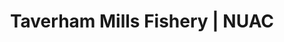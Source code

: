 ---
layout: water
category: waters
title: Taverham Mills Fishery | NUAC
keywords: NUAC, Norwich Union Angling Club, fishing club, waters, river wensum, costessey no.1 lake, taverham mills fishery, taverham, norfolk
menu: Taverham Mills
menu-order: 9
file-txt: taverham
location: Taverham
venue-list: TMF River, TMF Lake
nbr-of-tickets: 4
nbr-river-tickets: 2
nbr-no1-tickets: 2
sections:
  - sctn-title: Description
    sctn-hash: water-desc
    paragraphs:
      - col-pos:
        col:
        hdr:
        img:
        sentences:
          - txt: NUAC has an association with Taverham Mills Fishery which grants our members access to Costessey No.1 Lake and their stretch of the River Wensum. Please ensure that you familiarise yourself with the Rules before visiting. **Access must be booked in advance as per [booking instructions](#water-booking) stated below**.
          - txt: Entry to the River and Lake is via a locked gate, you will be given the gate code when you book (please do not share, this code is regularly updated).
          - txt: The Visitor Centre has toilet facilities and provides refreshments (see [website](https://anglianwaterparks.co.uk/taverham-mill) for opening times).  There is also a tackle shop that caters for everything you need for a day's fishing including brands such as Korda, Solar, Nash, Gardner and Sticky Baits.
      - col-pos: 
        col: 
        hdr: River Wensum
        img: tmf-river.jpg
        img-alt: River Wensum at Taverham Mills
        img-pos: left
        sentences:
          - txt: This ¾ mile stretch of the beautiful River Wensum includes two weir pools as well as deep pools, shallow gravel runs, lilies, reeds and snaggy stretches. Anglers of all abilities can fish for chub, which are in large numbers weighing in at 3-5lb, dace, roach, perch, pike and possibly a small barbel.         
      - col-pos: 
        col: 
        hdr: Costessey No.1 Lake
        img: tmf-lake-no1.jpg
        img-alt: Costessey No.1 Lake at Tvareham Mills
        img-pos: left
        sentences:
          - txt: <strong>Available to book from Friday 16 June 2023</strong>
          - txt: This three-acre lake provides plenty of silver fish sport and is ideal for those new to fishing. Please fish from the marked swims only, 5 adjacent to the access road and 4 on the far bank. No pole fishing from peg 1 due to the overhead power lines. Along with the roach, rudd and perch there is a large shoal of bream (up to 12lb) and pike into double figures.         
  - sctn-title: Rules
    sctn-hash: water-rules
    paragraphs:
      - col-pos:
        col:
        hdr:
        img:
        sentences:
          - txt: NUAC access is by arrangement with Taverham Mills Fishery and as part of this arrangement the following rules **MUST** be followed; 
      - col-pos:
        col:
        hdr:
        list: ol
        sentences:
          - txt: NUAC member must have pre-booked their day's fishing as per [booking instructions](#water-booking) below.
          - txt: NUAC Guest tickets are not permitted (Day tickets for Costessey No.1 Lake can be purchased in advance from the Visitor Centre or [online](https://anglianwaterparks.co.uk/bookings-permit/select-permit/8/168/coarse/new)).
          - txt: Members must carry their NUAC membership card and EA rod licence at all times, and show them upon request.
          - txt: Please display your NUAC car parking permit when you park your car in the **designated** car parks (as indicated on the map below).
          - txt: NUAC member is only entitled to fishing on the River Wensum and Costessey No.1 Lake, **no fishing on any other lakes** associated with Taverham Mills Fishery.
          - txt: Members must adhere to the fishery rules as stated below
      - col-pos:
        col:
        hdr: Fishery Rules
        img:
      - col-pos: start
        col: col-md-6
        hdr-lvl: x
        hdr: Fishery Number 01603 861014
        list: ol
        sentences:
          - txt: If you are unsure of any rules and regulations, please speak to an AW Staff Member first.
          - txt: River and Costessey No.1 Lake Permit holders are allowed a maximum of 2 Rods.
          - txt: Dawn to Dusk fishing only.
          - txt: No rods to be left unattended.
          - txt: Anglers are expected to look after their catch to the highest standards, whether large or small. Fish care to be used where required.
          - txt: No keepnets.
          - txt: Please use the net dip bin provided at Costessey No.1 Lake (on access track between pegs 1 & 2).
          - txt: You must use a **padded** unhooking mat.
          - txt: All fish must be returned alive and unharmed.
          - txt: Retention of fish for photos and weighing for a maximum of 30 minutes. Any longer, then permission from the bailiffs required.
          - txt: No standing holding fish for photos. Kneel over the unhooking mat.
          - txt: Don’t leave tackle in snags/trees – if it does happen, please report it to the fishery.
          - txt: Rigs/kit/luggage might be checked from time to time.
          - txt: Safe rigs are a prerequisite. No Fixed leads. Please ask for help on rig construction if unsure.
          - txt: Micro Barbed / barbed hooks preferred.
          - txt: Particles bought from the onsite tackle shop **ONLY**.
          - txt: Keep noise to a minimum.
          - txt: Be considerate to other users of the reserve, including the wildlife.
          - txt: No bait boats.
          - txt: No drones.
          - txt: No tree climbing.
          - txt: Wading is permitted but be courteous to others fishing. Swimming is not permitted.
          - txt: Please respect the environment and take your little home. If litter is left in your swim, whether yours or not, you will be banned.
          - txt: No open fires, raised BBQs are acceptable.
      - col-pos: end
        col: col-md-6
        hdr-lvl: x        
        hdr: Pike Fishing
        list: ol
        sentences:
          - txt: Pike fishing on the river from 1st October – 14th March.
          - txt: Pike fishing on Costessey No.1 Lake from 1st October – 1st March.
          - txt: No Live Baiting.
          - txt: Wire traces or leaders with a minimum diameter of 0.7mm must be used.
          - txt: Braided Mainline is acceptable for **Pike only**.
          - txt: Semi Barbed Trebles.
          - txt: 36” Landing Net or Pike Spoon to be used.
  - sctn-title: Bookings
    sctn-hash: water-booking
    paragraphs:
      - col-pos: start
        col: col-md-6
        hdr: Booking Rules
        include: booking-rules.html
        img:
        sentences:
      - col-pos: end
        col: col-md-6
        hdr: Booking Instructions
        include: booking-instructions.html
        img:
        sentences:
  - sctn-title: Directions
    sctn-hash: water-map
    paragraphs:
      - col-pos: start
        col: col-md-6
        hdr: Directions to Venue
        img:
        sentences:
        tabs:
          - hash: river-dir
            label: River Wensum
            alert-txt: <strong>Sat Nav</strong> NR8 6TA
            alert-typ: info
            desc: Located in the grounds of Anglian Water’s Taverham Mills Water Park, about 8 miles NW from the centre of Norwich.
            sentences:
              - txt: From Norwich outer ring road follow the A1067, Drayton High Road, signposted for Fakenham.
              - txt: At Taverham bear left, after petrol station, onto Taverham Road.
              - txt: At roundabout, take first left for Costessey Road.
              - txt: After 30 yards turn right onto private road signposted for Taverham Mills Water Park.
              - txt: Keep left on private road and park behind Visitor Centre in the designated Car Park.
          - hash: lake-dir
            label: Costessey No.1 Lake
            alert-txt: <strong>Sat Nav</strong> NR8 5BE
            alert-typ: info
            desc: Located at the northern end of Taverham Lane, about 8 miles NW from the centre of Norwich.
            sentences:
              - txt: From Norwich outer ring road follow the A1067, Drayton High Road, signposted for Fakenham.
              - txt: At Taverham bear left, after petrol station, onto Taverham Road.
              - txt: At roundabout, take first left for Costessey Road.
              - txt: Follow Costessey Road/Taverham Lane for approximately 600 yards (a third of a mile).
              - txt: After Wensum Self Storage, take next left onto gated road (access to Ski Pit syndicate car park immediately on right).
      - col-pos: End
        col: col-md-6 hidden-xs
        hdr: Maps
        img:
        sentences:
        tabs:
          - hash: tmf-map
            label: Google Map
            alert-txt: 
            alert-typ: 
            desc: 
            gmap-id: 18BouUmDPjL2nPWc6FeEBmm-PLBRiYQ-g
      - col-pos: 
        col: visible-xs hidden-sm hidden-md hidden-lg
        hdr: Location Map
        img:
        sentences:
        buttons:
          - size: lg
            style: danger
            icon: map-marker-alt
            txt: Google Map
            target: https://drive.google.com/open?id=18BouUmDPjL2nPWc6FeEBmm-PLBRiYQ-g&usp=sharing
---